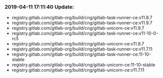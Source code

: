 ### 2019-04-11 17:11:40 Update:

- registry.gitlab.com/gitlab-org/build/cng/gitlab-task-runner-ce:v11.8.7
- registry.gitlab.com/gitlab-org/build/cng/gitlab-task-runner-ce:v11.9.7
- registry.gitlab.com/gitlab-org/build/cng/gitlab-unicorn-ce:v11.9.7
- registry.gitlab.com/gitlab-org/build/cng/gitlab-task-runner-ce:v11-10-0-rc5
- registry.gitlab.com/gitlab-org/build/cng/gitlab-unicorn-ce:v11.8.7
- registry.gitlab.com/gitlab-org/build/cng/gitlab-task-runner-ce:v11.7.11
- registry.gitlab.com/gitlab-org/build/cng/gitlab-task-runner-ce:11-10-stable
- registry.gitlab.com/gitlab-org/build/cng/gitlab-unicorn-ce:11-10-stable
- registry.gitlab.com/gitlab-org/build/cng/gitlab-unicorn-ce:v11.7.11
